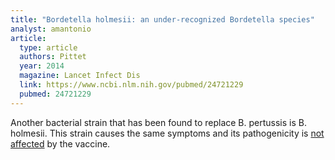 ```yaml
---
title: "Bordetella holmesii: an under-recognized Bordetella species"
analyst: amantonio
article:
  type: article
  authors: Pittet
  year: 2014
  magazine: Lancet Infect Dis
  link: https://www.ncbi.nlm.nih.gov/pubmed/24721229
  pubmed: 24721229
---
```


Another bacterial strain that has been found to replace B. pertussis is B. holmesii. This strain causes the same symptoms and its pathogenicity is [not affected](https://wwwnc.cdc.gov/eid/article/18/11/11-1544_article) by the vaccine.
